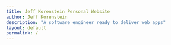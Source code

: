 ```yaml
---
title: Jeff Korenstein Personal Website
author: Jeff Korenstein
description: "A software engineer ready to deliver web apps"
layout: default
permalink: /
---
```

